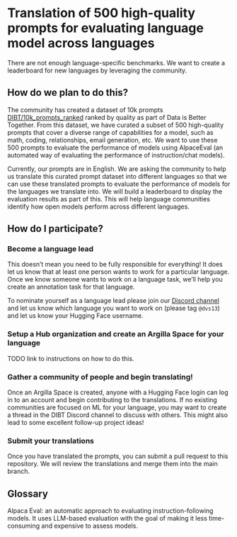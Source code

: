 # Translation of 500 high-quality prompts for evaluating language model across languages

There are not enough language-specific benchmarks. We want to create a leaderboard for new languages by leveraging the community. 

## How do we plan to do this?

The community has created a dataset of 10k prompts [DIBT/10k_prompts_ranked](https://huggingface.co/datasets/DIBT/10k_prompts_ranked) ranked by quality as part of Data is Better Together. 
From this dataset, we have curated a subset of 500 high-quality prompts that cover a diverse range of capabilities for a model, such as math, coding, relationships, email generation, etc.
We want to use these 500 prompts to evaluate the performance of models using AlpaceEval (an automated way of evaluating the performance of instruction/chat models). 

Currently, our prompts are in English. We are asking the community to help us translate this curated prompt dataset into different languages so that we can use these translated prompts to evaluate the performance of models for the languages we translate into. 
We will build a leaderboard to display the evaluation results as part of this. This will help language communities identify how open models perform across different languages. 


## How do I participate? 

### Become a language lead

This doesn’t mean you need to be fully responsible for everything! It does let us know that at least one person wants to work for a particular language. Once we know someone wants to work on a language task, we’ll help you create an annotation task for that language. 

To nominate yourself as a language lead please join our [Discord channel](https://discord.gg/hugging-face-879548962464493619) and let us know which language you want to work on (please tag `@dvs13`) and let us know your Hugging Face username.

### Setup a Hub organization and create an Argilla Space for your language

TODO link to instructions on how to do this.

### Gather a community of people and begin translating!

Once an Argilla Space is created, anyone with a Hugging Face login can log in to an account and begin contributing to the translations. If no existing communities are focused on ML for your language, you may want to create a thread in the DIBT Discord channel to discuss with others. This might also lead to some excellent follow-up project ideas!

### Submit your translations

Once you have translated the prompts, you can submit a pull request to this repository. We will review the translations and merge them into the main branch.

## Glossary 
Alpaca Eval: an automatic approach to evaluating instruction-following models. It uses LLM-based evaluation with the goal of making it less time-consuming and expensive to assess models. 





